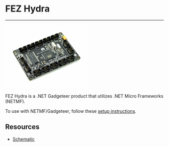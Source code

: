 # FEZ Hydra
---
![FEZ Hydra](images/fez-hydra.jpg)

FEZ Hydra is a .NET Gadgeteer product that utilizes .NET Micro Frameworks (NETMF).

To use with NETMF/Gadgeteer, follow these [setup instructions](../../software/netmf/getting-started.md).

## Resources
* [Schematic](http://files.ghielectronics.com/downloads/Schematics/FEZ/FEZ%20Hydra%20Rev%201.3%20Schematic.pdf)
